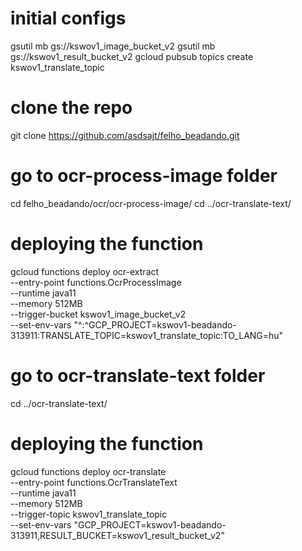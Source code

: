 # initial configs
gsutil mb gs://kswov1_image_bucket_v2
gsutil mb gs://kswov1_result_bucket_v2
gcloud pubsub topics create kswov1_translate_topic

# clone the repo
git clone https://github.com/asdsajt/felho_beadando.git

# go to ocr-process-image folder
cd felho_beadando/ocr/ocr-process-image/
cd ../ocr-translate-text/

# deploying the function
gcloud functions deploy ocr-extract \
--entry-point functions.OcrProcessImage \
--runtime java11 \
--memory 512MB \
--trigger-bucket kswov1_image_bucket_v2 \
--set-env-vars "^:^GCP_PROJECT=kswov1-beadando-313911:TRANSLATE_TOPIC=kswov1_translate_topic:TO_LANG=hu"

# go to ocr-translate-text folder
cd ../ocr-translate-text/

# deploying the function
gcloud functions deploy ocr-translate \
--entry-point functions.OcrTranslateText \
--runtime java11 \
--memory 512MB \
--trigger-topic kswov1_translate_topic \
--set-env-vars "GCP_PROJECT=kswov1-beadando-313911,RESULT_BUCKET=kswov1_result_bucket_v2"

